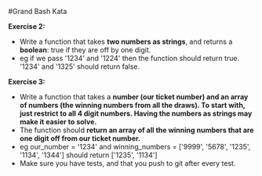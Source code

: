 #Grand Bash Kata

**Exercise 2:**
* Write a function that takes **two numbers as strings**, and returns a **boolean**: true if they are off by one digit.
* eg if we pass '1234' and '1224' then the function should return true.
'1234' and '1325' should return false.

**Exercise 3:**
* Write a function that takes a **number (our ticket number) and an array of numbers (the winning numbers from all the draws). To start with, just restrict to all 4 digit numbers. Having the numbers as strings may make it easier to solve.**
* The function should **return an array of all the winning numbers that are one digit off from our ticket number.**
* eg our_number = '1234' and winning_numbers = ['9999', '5678', '1235', '1134', '1344'] should return ['1235', '1134']
* Make sure you have tests, and that you push to git after every test.